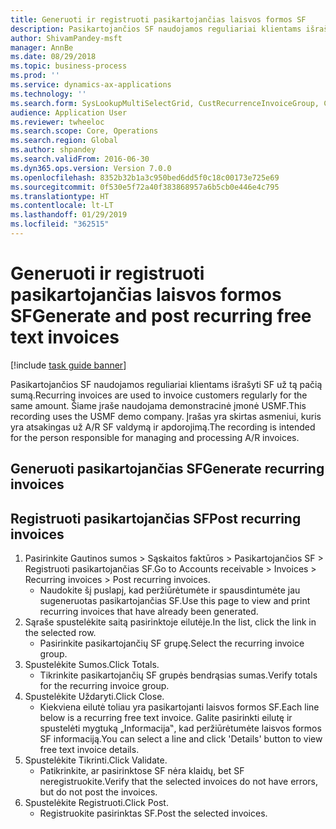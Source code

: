 ```yaml
---
title: Generuoti ir registruoti pasikartojančias laisvos formos SF
description: Pasikartojančios SF naudojamos reguliariai klientams išrašyti SF už tą pačią sumą.
author: ShivamPandey-msft
manager: AnnBe
ms.date: 08/29/2018
ms.topic: business-process
ms.prod: ''
ms.service: dynamics-ax-applications
ms.technology: ''
ms.search.form: SysLookupMultiSelectGrid, CustRecurrenceInvoiceGroup, CustFreeInvoice, CustRecurrenceInvoiceTotals
audience: Application User
ms.reviewer: twheeloc
ms.search.scope: Core, Operations
ms.search.region: Global
ms.author: shpandey
ms.search.validFrom: 2016-06-30
ms.dyn365.ops.version: Version 7.0.0
ms.openlocfilehash: 8352b32b1a3c950bed6dd5f0c18c00173e725e69
ms.sourcegitcommit: 0f530e5f72a40f383868957a6b5cb0e446e4c795
ms.translationtype: HT
ms.contentlocale: lt-LT
ms.lasthandoff: 01/29/2019
ms.locfileid: "362515"
---
```

# <a name="generate-and-post-recurring-free-text-invoices"></a><span data-ttu-id="bcc9f-103">Generuoti ir registruoti pasikartojančias laisvos formos SF</span><span class="sxs-lookup"><span data-stu-id="bcc9f-103">Generate and post recurring free text invoices</span></span>

[!include [task guide banner](../../includes/task-guide-banner.md)]

<span data-ttu-id="bcc9f-104">Pasikartojančios SF naudojamos reguliariai klientams išrašyti SF už tą pačią sumą.</span><span class="sxs-lookup"><span data-stu-id="bcc9f-104">Recurring invoices are used to invoice customers regularly for the same amount.</span></span> <span data-ttu-id="bcc9f-105">Šiame įraše naudojama demonstracinė įmonė USMF.</span><span class="sxs-lookup"><span data-stu-id="bcc9f-105">This recording uses the USMF demo company.</span></span> <span data-ttu-id="bcc9f-106">Įrašas yra skirtas asmeniui, kuris yra atsakingas už A/R SF valdymą ir apdorojimą.</span><span class="sxs-lookup"><span data-stu-id="bcc9f-106">The recording is intended for the person responsible for managing and processing A/R invoices.</span></span>


## <a name="generate-recurring-invoices"></a><span data-ttu-id="bcc9f-107">Generuoti pasikartojančias SF</span><span class="sxs-lookup"><span data-stu-id="bcc9f-107">Generate recurring invoices</span></span>

## <a name="post-recurring-invoices"></a><span data-ttu-id="bcc9f-108">Registruoti pasikartojančias SF</span><span class="sxs-lookup"><span data-stu-id="bcc9f-108">Post recurring invoices</span></span>
1. <span data-ttu-id="bcc9f-109">Pasirinkite Gautinos sumos > Sąskaitos faktūros > Pasikartojančios SF > Registruoti pasikartojančias SF.</span><span class="sxs-lookup"><span data-stu-id="bcc9f-109">Go to Accounts receivable > Invoices > Recurring invoices > Post recurring invoices.</span></span>
    * <span data-ttu-id="bcc9f-110">Naudokite šį puslapį, kad peržiūrėtumėte ir spausdintumėte jau sugeneruotas pasikartojančias SF.</span><span class="sxs-lookup"><span data-stu-id="bcc9f-110">Use this page to view and print recurring invoices that have already been generated.</span></span>  
2. <span data-ttu-id="bcc9f-111">Sąraše spustelėkite saitą pasirinktoje eilutėje.</span><span class="sxs-lookup"><span data-stu-id="bcc9f-111">In the list, click the link in the selected row.</span></span>
    * <span data-ttu-id="bcc9f-112">Pasirinkite pasikartojančių SF grupę.</span><span class="sxs-lookup"><span data-stu-id="bcc9f-112">Select the recurring invoice group.</span></span>  
3. <span data-ttu-id="bcc9f-113">Spustelėkite Sumos.</span><span class="sxs-lookup"><span data-stu-id="bcc9f-113">Click Totals.</span></span>
    * <span data-ttu-id="bcc9f-114">Tikrinkite pasikartojančių SF grupės bendrąsias sumas.</span><span class="sxs-lookup"><span data-stu-id="bcc9f-114">Verify totals for the recurring invoice group.</span></span>  
4. <span data-ttu-id="bcc9f-115">Spustelėkite Uždaryti.</span><span class="sxs-lookup"><span data-stu-id="bcc9f-115">Click Close.</span></span>
    * <span data-ttu-id="bcc9f-116">Kiekviena eilutė toliau yra pasikartojanti laisvos formos SF.</span><span class="sxs-lookup"><span data-stu-id="bcc9f-116">Each line below is a recurring free text invoice.</span></span> <span data-ttu-id="bcc9f-117">Galite pasirinkti eilutę ir spustelėti mygtuką „Informacija‟, kad peržiūrėtumėte laisvos formos SF informaciją.</span><span class="sxs-lookup"><span data-stu-id="bcc9f-117">You can select a line and click 'Details' button to view free text invoice details.</span></span>  
5. <span data-ttu-id="bcc9f-118">Spustelėkite Tikrinti.</span><span class="sxs-lookup"><span data-stu-id="bcc9f-118">Click Validate.</span></span>
    * <span data-ttu-id="bcc9f-119">Patikrinkite, ar pasirinktose SF nėra klaidų, bet SF neregistruokite.</span><span class="sxs-lookup"><span data-stu-id="bcc9f-119">Verify that the selected invoices do not have errors, but do not post the invoices.</span></span>  
6. <span data-ttu-id="bcc9f-120">Spustelėkite Registruoti.</span><span class="sxs-lookup"><span data-stu-id="bcc9f-120">Click Post.</span></span>
    * <span data-ttu-id="bcc9f-121">Registruokite pasirinktas SF.</span><span class="sxs-lookup"><span data-stu-id="bcc9f-121">Post the selected invoices.</span></span>  

